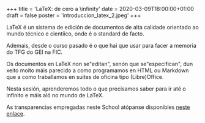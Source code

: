 +++
title = 'LaTeX: de cero a \infinity'
date = 2020-03-09T18:00:00+01:00
draft = false
poster = 'introduccion_latex_2.jpeg'
+++

LaTeX é un sistema de edición de documentos de alta calidade orientado ao mundo técnico e cientíico, onde é o standard de facto.

Ademais, desde o curso pasado é o que hai que usar para facer a memoria do TFG do GEI na FIC.

Os documentos en LaTeX non se"editan", senón que se"especifican", dun xeito moito máis parecido a como programamos en HTML ou Markdown que a como traballamos en suites de oficina tipo (Libre)Office.

Nesta sesión, aprenderemos todo o que precisamos saber para ir até o infinito e máis aló no mundo de LaTeX.

As transparencias empregadas neste School atópanse disponibles [neste enlace](https://slides.com/lcastro/latex-de-cero-a-infinity#/).
